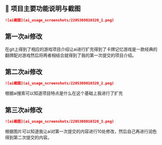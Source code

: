 ## 📮 项目主要功能说明与截图

```markdown
![ai截图](ai_usage_screenshots/2205308010320_1.png)
```
## 第一次ai修改
在git上得到了相应的游戏项目介绍让ai进行扩充得到了卡牌记忆游戏是一款经典的翻牌配对游戏然后将两者相结合就得到了我的第一次提交的项目介绍。

## 第二次ai修改
```markdown
![ai截图](ai_usage_screenshots/2205308010320_2.png)
```
根据ai搜索可以知道项目特点是什么在这个基础上我进行了扩充

## 第三次ai修改
```markdown
![ai截图](ai_usage_screenshots/2205308010320_3.png)
```
根据图片可以知道我让ai对第一次提交的内容进行10处修改，然后自己再进行润色得到第二次提交的内容。

<!-- by qinhaixia  -->